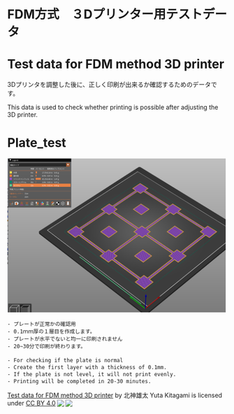 # FDM方式　３Dプリンター用テストデータ
# Test data for FDM method 3D printer

3Dプリンタを調整した後に、正しく印刷が出来るか確認するためのデータです。

This data is used to check whether printing is possible after adjusting the 3D printer.


# Plate_test
 
![Plate_test](./Plate_test/Plate_test.png)

    - プレートが正常かの確認用 
    - 0.1ｍｍ厚の１層目を作成します。
    - プレートが水平でないと均一に印刷されません
    - 20~30分で印刷が終わります。

    - For checking if the plate is normal
    - Create the first layer with a thickness of 0.1mm.
    - If the plate is not level, it will not print evenly.
    - Printing will be completed in 20-30 minutes.


 <p xmlns:cc="http://creativecommons.org/ns#" xmlns:dct="http://purl.org/dc/terms/"><a property="dct:title" rel="cc:attributionURL" href="https://github.com/nonNoise/3DPrinter_Testdata/tree/main">Test data for FDM method 3D printer</a> by <span property="cc:attributionName">北神雄太 Yuta Kitagami</span> is licensed under <a href="http://creativecommons.org/licenses/by/4.0/?ref=chooser-v1" target="_blank" rel="license noopener noreferrer" style="display:inline-block;">CC BY 4.0<img style="height:22px!important;margin-left:3px;vertical-align:text-bottom;" src="https://mirrors.creativecommons.org/presskit/icons/cc.svg?ref=chooser-v1"><img style="height:22px!important;margin-left:3px;vertical-align:text-bottom;" src="https://mirrors.creativecommons.org/presskit/icons/by.svg?ref=chooser-v1"></a></p> 